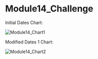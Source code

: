 # Module14_Challenge

Initial Dates Chart:

![Module14_Chart1](https://user-images.githubusercontent.com/35455504/133687140-125a97b1-387a-4435-8a28-9fef48733b3e.png)

Modified Dates 1 Chart:

![Module14_Chart2](https://user-images.githubusercontent.com/35455504/133690462-a9f0e32e-6d70-4faf-87be-37df06ffe656.png)

